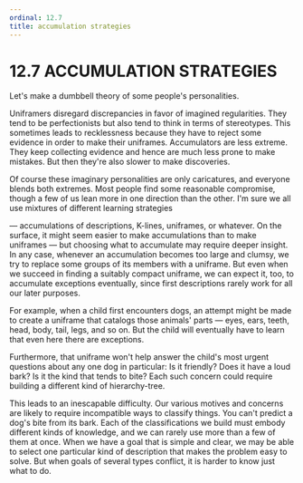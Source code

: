 ```yaml
---
ordinal: 12.7
title: accumulation strategies
---
```


# 12.7 ACCUMULATION STRATEGIES

Let's make a dumbbell theory of some people's personalities.

Uniframers disregard discrepancies in favor of imagined regularities. They tend to be perfectionists but also tend to think in terms of stereotypes. This sometimes leads to recklessness because they have to reject some evidence in order to make their uniframes. Accumulators are less extreme. They keep collecting evidence and hence are much less prone to make mistakes. But then they're also slower to make discoveries.

Of course these imaginary personalities are only caricatures, and everyone blends both extremes. Most people find some reasonable compromise, though a few of us lean more in one direction than the other. I'm sure we all use mixtures of different learning strategies

&mdash; accumulations of descriptions, K-lines, uniframes, or whatever. On the surface, it might seem easier to make accumulations than to make uniframes &mdash; but choosing what to accumulate may require deeper insight. In any case, whenever an accumulation becomes too large and clumsy, we try to replace some groups of its members with a uniframe. But even when we succeed in finding a suitably compact uniframe, we can expect it, too, to accumulate exceptions eventually, since first descriptions rarely work for all our later purposes.

For example, when a child first encounters dogs, an attempt might be made to create a uniframe that catalogs those animals' parts &mdash; eyes, ears, teeth, head, body, tail, legs, and so on. But the child will eventually have to learn that even here there are exceptions.

Furthermore, that uniframe won't help answer the child's most urgent questions about any one dog in particular: Is it friendly? Does it have a loud bark? Is it the kind that tends to bite? Each such concern could require building a different kind of hierarchy-tree.

This leads to an inescapable difficulty. Our various motives and concerns are likely to require incompatible ways to classify things. You can't predict a dog's bite from its bark. Each of the classifications we build must embody different kinds of knowledge, and we can rarely use more than a few of them at once. When we have a goal that is simple and clear, we may be able to select one particular kind of description that makes the problem easy to solve. But when goals of several types conflict, it is harder to know just what to do.
